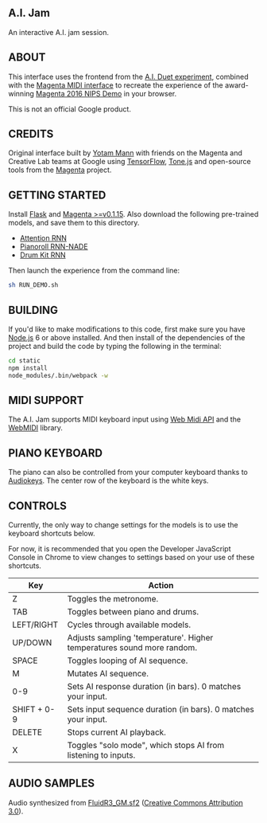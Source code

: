 ## A.I. Jam

An interactive A.I. jam session.

## ABOUT

This interface uses the frontend from the [A.I. Duet experiment](https://github.com/googlecreativelab/aiexperiments-ai-duet), combined with the [Magenta MIDI interface](/magenta/interfaces/midi/README.md) to recreate the experience of the award-winning [Magenta 2016 NIPS Demo](https://magenta.tensorflow.org/2016/12/16/nips-demo) in your browser.

This is not an official Google product.

## CREDITS

Original interface built by [Yotam Mann](https://github.com/tambien) with friends on the Magenta and Creative Lab teams at Google using [TensorFlow](https://tensorflow.org), [Tone.js](https://github.com/Tonejs/Tone.js) and open-source tools from the [Magenta](https://magenta.tensorflow.org/) project.

## GETTING STARTED

Install [Flask](http://flask.pocoo.org/) and [Magenta >=v0.1.15](/README.md#Installation). Also download the following pre-trained models, and save them to this directory.

* [Attention RNN](http://download.magenta.tensorflow.org/models/attention_rnn.mag)
* [Pianoroll RNN-NADE](http://download.magenta.tensorflow.org/models/pianoroll_rnn_nade.mag)
* [Drum Kit RNN](http://download.magenta.tensorflow.org/models/drum_kit_rnn.mag)

Then launch the experience from the command line:

```bash
sh RUN_DEMO.sh
```

## BUILDING

If you'd like to make modifications to this code, first make sure you have [Node.js](https://nodejs.org) 6 or above installed. And then install of the dependencies of the project and build the code by typing the following in the terminal:

```bash
cd static
npm install
node_modules/.bin/webpack -w
```

## MIDI SUPPORT

The A.I. Jam supports MIDI keyboard input using [Web Midi API](https://webaudio.github.io/web-midi-api/) and the [WebMIDI](https://github.com/cotejp/webmidi) library.

## PIANO KEYBOARD

The piano can also be controlled from your computer keyboard thanks to [Audiokeys](https://github.com/kylestetz/AudioKeys). The center row of the keyboard is the white keys.

## CONTROLS

Currently, the only way to change settings for the models is to use the keyboard
shortcuts below.

For now, it is recommended that you open the Developer JavaScript Console in
Chrome to view changes to settings based on your use of these shortcuts.

| Key        | Action |
|------------|--------|
| Z          | Toggles the metronome. |
| TAB        | Toggles between piano and drums. |
| LEFT/RIGHT | Cycles through available models. |
| UP/DOWN    | Adjusts sampling 'temperature'. Higher temperatures sound more random. |
| SPACE      | Toggles looping of AI sequence. |
| M          | Mutates AI sequence. |
| 0-9        | Sets AI response duration (in bars). 0 matches your input. |
| SHIFT + 0-9| Sets input sequence duration (in bars). 0 matches your input. |
| DELETE     | Stops current AI playback. |
| X          | Toggles "solo mode", which stops AI from listening to inputs. |

## AUDIO SAMPLES

Audio synthesized from [FluidR3_GM.sf2](http://www.musescore.org/download/fluid-soundfont.tar.gz) ([Creative Commons Attribution 3.0](https://creativecommons.org/licenses/by/3.0/)).